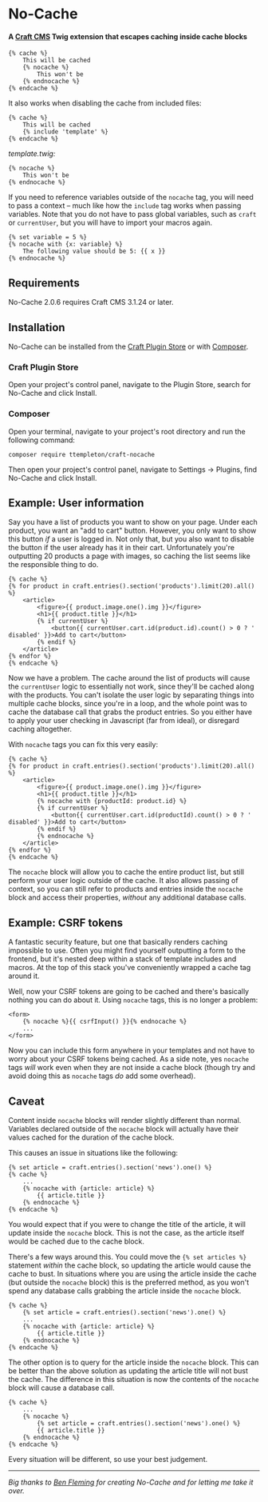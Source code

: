 # No-Cache

#### A [Craft CMS](http://craftcms.com) Twig extension that escapes caching inside cache blocks

```twig
{% cache %}
    This will be cached
    {% nocache %}
        This won't be
    {% endnocache %}
{% endcache %}
```

It also works when disabling the cache from included files:

```twig
{% cache %}
    This will be cached
    {% include 'template' %}
{% endcache %}
```

_template.twig:_
```twig
{% nocache %}
    This won't be
{% endnocache %}
```

If you need to reference variables outside of the `nocache` tag, you will need to pass a context – much like how the `include` tag works when passing variables. Note that you do not have to pass global variables, such as `craft` or `currentUser`, but you will have to import your macros again.

```twig
{% set variable = 5 %}
{% nocache with {x: variable} %}
    The following value should be 5: {{ x }}
{% endnocache %}
```

## Requirements

No-Cache 2.0.6 requires Craft CMS 3.1.24 or later.

## Installation

No-Cache can be installed from the [Craft Plugin Store](https://plugins.craftcms.com/) or with [Composer](https://packagist.org/).

### Craft Plugin Store
Open your project's control panel, navigate to the Plugin Store, search for No-Cache and click Install.

### Composer
Open your terminal, navigate to your project's root directory and run the following command:
```
composer require ttempleton/craft-nocache
```
Then open your project's control panel, navigate to Settings &rarr; Plugins, find No-Cache and click Install.

## Example: User information

Say you have a list of products you want to show on your page. Under each product, you want an "add to cart" button. However, you only want to show this button _if_ a user is logged in. Not only that, but you also want to disable the button if the user already has it in their cart. Unfortunately you're outputting 20 products a page with images, so caching the list seems like the responsible thing to do.

```twig
{% cache %}
{% for product in craft.entries().section('products').limit(20).all() %}
    <article>
        <figure>{{ product.image.one().img }}</figure>
        <h1>{{ product.title }}</h1>
        {% if currentUser %}
            <button{{ currentUser.cart.id(product.id).count() > 0 ? ' disabled' }}>Add to cart</button>
        {% endif %}
    </article>
{% endfor %}
{% endcache %}
```

Now we have a problem. The cache around the list of products will cause the `currentUser` logic to essentially not work, since they'll be cached along with the products. You can't isolate the user logic by separating things into multiple cache blocks, since you're in a loop, and the whole point was to cache the database call that grabs the product entries. So you either have to apply your user checking in Javascript (far from ideal), or disregard caching altogether.

With `nocache` tags you can fix this very easily:

```twig
{% cache %}
{% for product in craft.entries().section('products').limit(20).all() %}
    <article>
        <figure>{{ product.image.one().img }}</figure>
        <h1>{{ product.title }}</h1>
        {% nocache with {productId: product.id} %}
        {% if currentUser %}
            <button{{ currentUser.cart.id(productId).count() > 0 ? ' disabled' }}>Add to cart</button>
        {% endif %}
        {% endnocache %}
    </article>
{% endfor %}
{% endcache %}
```

The `nocache` block will allow you to cache the entire product list, but still perform your user logic outside of the cache. It also allows passing of context, so you can still refer to products and entries inside the `nocache` block and access their properties, _without_ any additional database calls.

## Example: CSRF tokens

A fantastic security feature, but one that basically renders caching impossible to use. Often you might find yourself outputting a form to the frontend, but it's nested deep within a stack of template includes and macros. At the top of this stack you've conveniently wrapped a cache tag around it.

Well, now your CSRF tokens are going to be cached and there's basically nothing you can do about it. Using `nocache` tags, this is no longer a problem:

```twig
<form>
    {% nocache %}{{ csrfInput() }}{% endnocache %}
    ...
</form>
```

Now you can include this form anywhere in your templates and not have to worry about your CSRF tokens being cached. As a side note, yes `nocache` tags _will_ work even when they are not inside a cache block (though try and avoid doing this as `nocache` tags _do_ add some overhead).

## Caveat

Content inside `nocache` blocks will render slightly different than normal. Variables declared outside of the `nocache` block will actually have their values cached for the duration of the cache block.

This causes an issue in situations like the following:

```twig
{% set article = craft.entries().section('news').one() %}
{% cache %}
    ...
    {% nocache with {article: article} %}
        {{ article.title }}
    {% endnocache %}
{% endcache %}
```

You would expect that if you were to change the title of the article, it will update inside the `nocache` block. This is not the case, as the article itself would be cached due to the cache block.

There's a few ways around this. You could move the `{% set articles %}` statement _within_ the cache block, so updating the article would cause the cache to bust. In situations where you are using the article inside the cache (but outside the `nocache` block) this is the preferred method, as you won't spend any database calls grabbing the article inside the `nocache` block.

```twig
{% cache %}
    {% set article = craft.entries().section('news').one() %}
    ...
    {% nocache with {article: article} %}
        {{ article.title }}
    {% endnocache %}
{% endcache %}
```

The other option is to query for the article inside the `nocache` block. This can be better than the above solution as updating the article title will not bust the cache. The difference in this situation is now the contents of the `nocache` block will cause a database call.

```twig
{% cache %}
    ...
    {% nocache %}
        {% set article = craft.entries().section('news').one() %}
        {{ article.title }}
    {% endnocache %}
{% endcache %}
```

Every situation will be different, so use your best judgement.

---

*Big thanks to [Ben Fleming](https://github.com/benjamminf) for creating No-Cache and for letting me take it over.*
